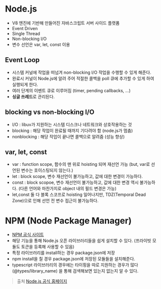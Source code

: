 # Node.js
- V8 엔진에 기반해 만들어진 자바스크립트 서버 사이드 플랫폼
- Event Driven
- Single Thread
- Non-blocking I/O
- 변수 선언은 var, let, const 이용


## Event Loop
- 시스템 커널에 작업을 떠넘겨 non-blocking I/O 작업을 수행할 수 있게 해준다.
- 완료시 커널이 Node.js에 알려 주어 적절한 콜백을 poll 큐에 추가할 수 있게 하여 실행되게 한다.
- 여러 단계의 이벤트 큐로 이루어짐 (timer, pending callbacks, ...)
- **싱글 쓰레드**로 관리된다.
 

## blocking vs non-blocking I/O
- I/O : libuv가 지원하는 시스템 디스크나 네트워크와 상호작용하는 것
- blocking : 해당 작업이 완료될 때까지 기다려야 함 (node.js가 멈춤)
- nonblocking : 해당 작업이 끝나면 콜백으로 알려줌 (성능 향상)

## var, let, const
- var : function scope, 함수의 맨 위로 hoisting 되며 재선언 가능 (but, var로 선언된 변수는 호이스팅되지 않는다.)
- let : block scope, 변수 재선언이 불가능하고, 값에 대한 변경이 가능하다.
- const : block scopoe, 변수 재선언이 불가능하고, 값에 대한 변경 역시 불가능하다. (다른 언어와 마찬가지로 object 내의 필드 변경은 가능)
- let,const 둘 다 블록 스코프로 hoisting 일어나지만, TDZ(Temporal Dead Zone)으로 인해 선언 전 변수 접근이 불가능하다. 


# NPM (Node Package Manager)
- [NPM 공식 사이트](https://www.npmjs.com/)
- 해당 기능을 통해 Node.js 오픈 라이브러리들을 쉽게 설치할 수 있다. (프라이빗 모듈도 토큰을 등록해 사용할 수 있음)
- 특정 라이브러리를 install하는 경우 package.json에 저장
- npm install을 칠 경우 package.json에 저장된 모듈들을 설치해준다.
- typescript 라이브러리의 경우에는 타이핑을 따로 지원하는 경우가 많다 
    (@types/library_name) 을 통해 검색해보면 있는지 없는지 알 수 있다.

 


> 출처
> [Node.js 공식 홈페이지](https://nodejs.org)
